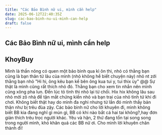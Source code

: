 ```yaml
---
title: "Các Bảo Bình nữ ui, mình cần help"
date: 2025-06-12T22:40:35Z
slug: cac-bao-binh-nu-ui-minh-can-help
draft: false
---
```


## Các Bảo Bình nữ ui, mình cần help

## KhoyBuy

Mình là thần nông có quen một bảo bình qua kì ôn thi, nhỏ có thằng bạn cũng là bạn thân từ lâu của mình (nhỏ không hề biết chuyện này) nhỏ nt zới thằng bạn nhỏ "Hi hi, ông kêu bạn kế bên ông kua tui y, tui thix ùy" @@ Sự thật là mình cũng rất thích nhỏ đó. Thằng bạn cho xem tin nhắn nên mình cũng xông pha lun. Đến lúc tỏ tình thì nhỏ lại từ chối.  Hix hix không lâu sau nhỏ mời zô nhà để tận mắt chứng kiến nhỏ và bạn trai của nhỏ tình tứ khi đi chơi.  Không biết thật hay do mình đa nghi nhưng từ lần đó mình thấy bản thân như bị trêu đùa zậy. Các bảo bình nữ cho lời khuyên đi, mình không biết BB kia đang nghĩ gì mún gì, BB có khi nào bắt cá hai tai không?,hay đơn giản thích trêu trọc người khác. Yêu và hận, 2 thứ đang tồn tại song song trong người mình, khó khăn quá các BB nữ ơi. Cho mình lời khuyên chân thành đi!